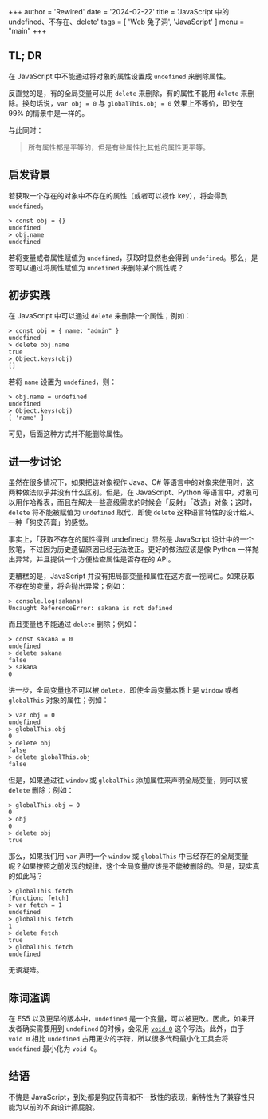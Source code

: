 +++
author = 'Rewired'
date = '2024-02-22'
title = 'JavaScript 中的 undefined、不存在、delete'
tags = [
  'Web 兔子洞',
  'JavaScript'
]
menu = "main"
+++

## TL; DR

在 JavaScript 中不能通过将对象的属性设置成 `undefined` 来删除属性。

反直觉的是，有的全局变量可以用 `delete` 来删除，有的属性不能用 `delete` 来删除。换句话说，`var obj = 0` 与 `globalThis.obj = 0` 效果上不等价，即使在 99% 的情景中是一样的。

与此同时：

> 所有属性都是平等的，但是有些属性比其他的属性更平等。

## 启发背景

若获取一个存在的对象中不存在的属性（或者可以视作 key），将会得到 `undefined`。

```
> const obj = {}
undefined
> obj.name
undefined
```

若将变量或者属性赋值为 `undefined`，获取时显然也会得到 `undefined`。那么，是否可以通过将属性赋值为 `undefined` 来删除某个属性呢？

## 初步实践

在 JavaScript 中可以通过 `delete` 来删除一个属性；例如：

```
> const obj = { name: "admin" }
undefined
> delete obj.name
true
> Object.keys(obj)
[]
```

若将 `name` 设置为 `undefined`，则：

```
> obj.name = undefined
undefined
> Object.keys(obj)
[ 'name' ]
```

可见，后面这种方式并不能删除属性。

## 进一步讨论

虽然在很多情况下，如果把该对象视作 Java、C# 等语言中的对象来使用时，这两种做法似乎并没有什么区别。但是，在 JavaScript、Python 等语言中，对象可以用作哈希表，而且在解决一些高级需求的时候会「反射」「改造」对象；这时，`delete` 将不能被赋值为 `undefined` 取代，即使 `delete` 这种语言特性的设计给人一种「狗皮药膏」的感觉。

事实上，「获取不存在的属性得到 undefined」显然是 JavaScript 设计中的一个败笔，不过因为历史遗留原因已经无法改正。更好的做法应该是像 Python 一样抛出异常，并且提供一个方便检查属性是否存在的 API。

更糟糕的是，JavaScript 并没有把局部变量和属性在这方面一视同仁。如果获取不存在的变量，将会抛出异常；例如：

```
> console.log(sakana)
Uncaught ReferenceError: sakana is not defined
```

而且变量也不能通过 `delete` 删除；例如：

```
> const sakana = 0
undefined
> delete sakana
false
> sakana
0
```

进一步，全局变量也不可以被 `delete`，即使全局变量本质上是 `window` 或者 `globalThis` 对象的属性；例如：

```
> var obj = 0
undefined
> globalThis.obj
0
> delete obj
false
> delete globalThis.obj
false
```

但是，如果通过往 `window` 或 `globalThis` 添加属性来声明全局变量，则可以被 `delete` 删除；例如：

```
> globalThis.obj = 0
0
> obj
0
> delete obj
true
```

那么，如果我们用 `var` 声明一个 `window` 或 `globalThis` 中已经存在的全局变量呢？如果按照之前发现的规律，这个全局变量应该是不能被删除的。但是，现实真的如此吗？

```
> globalThis.fetch
[Function: fetch]
> var fetch = 1
undefined
> globalThis.fetch
1
> delete fetch
true
> globalThis.fetch
undefined
```

无语凝噎。

## 陈词滥调

在 ES5 以及更早的版本中，`undefined` 是一个变量，可以被更改。因此，如果开发者确实需要用到 `undefined` 的时候，会采用 [`void 0`](https://developer.mozilla.org/en-US/docs/Web/JavaScript/Reference/Operators/void) 这个写法。此外，由于 `void 0` 相比 `undefined` 占用更少的字符，所以很多代码最小化工具会将 `undefined` 最小化为 `void 0`。

## 结语

不愧是 JavaScript，到处都是狗皮药膏和不一致性的表现，新特性为了兼容性只能为以前的不良设计擦屁股。